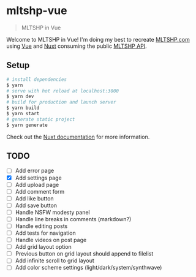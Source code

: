 # mltshp-vue

> MLTSHP in Vue

Welcome to MLTSHP in Vue! I'm doing my best to recreate [MLTSHP.com](https://mltshp.com/) using [Vue](https://vuejs.org/) and [Nuxt](https://nuxt.com/) consuming the public [MLTSHP API](https://mltshp.com/developers).

## Setup

```bash
# install dependencies
$ yarn
# serve with hot reload at localhost:3000
$ yarn dev
# build for production and launch server
$ yarn build
$ yarn start
# generate static project
$ yarn generate
```

Check out the [Nuxt documentation](https://nuxt.com/docs/getting-started/introduction) for more information.

## TODO

- [ ] Add error page
- [x] Add settings page
- [ ] Add upload page
- [ ] Add comment form
- [ ] Add like button
- [ ] Add save button
- [ ] Handle NSFW modesty panel
- [ ] Handle line breaks in comments (markdown?)
- [ ] Handle editing posts
- [ ] Add tests for navigation
- [ ] Handle videos on post page
- [ ] Add grid layout option
- [ ] Previous button on grid layout should append to filelist
- [ ] Add infinite scroll to grid layout
- [ ] Add color scheme settings (light/dark/system/synthwave)
